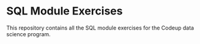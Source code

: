 # SQL Module Exercises

This repository contains all the SQL module exercises for the Codeup data science program.